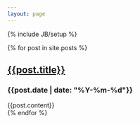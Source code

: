 ```yaml
---
layout: page
---
```

{% include JB/setup %}

<div class="index">
  {% for post in site.posts %}
    <div class="post">
      <h2 class="title"><a href="{{BASE_PATH}}{{post.url}}">{{post.title}}</a></h2>
      <h3 class="date">{{post.date | date: "%Y-%m-%d"}}</h3>
      <div class="content">{{post.content}}</div>
    </div>
  {% endfor %}
</div>

